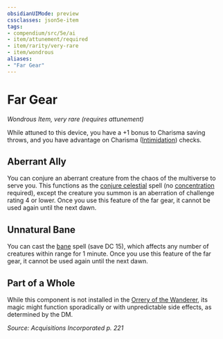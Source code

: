 ```yaml
---
obsidianUIMode: preview
cssclasses: json5e-item
tags:
- compendium/src/5e/ai
- item/attunement/required
- item/rarity/very-rare
- item/wondrous
aliases: 
- "Far Gear"
---
```

# Far Gear
*Wondrous Item, very rare (requires attunement)*  


While attuned to this device, you have a +1 bonus to Charisma saving throws, and you have advantage on Charisma ([Intimidation](/Systems/5e/rules/skills.md#Intimidation)) checks.

## Aberrant Ally

You can conjure an aberrant creature from the chaos of the multiverse to serve you. This functions as the [conjure celestial](/Systems/5e/spells/conjure-celestial.md) spell (no [concentration](/Systems/5e/rules/conditions.md#concentration) required), except the creature you summon is an aberration of challenge rating 4 or lower. Once you use this feature of the far gear, it cannot be used again until the next dawn.

## Unnatural Bane

You can cast the [bane](/Systems/5e/spells/bane.md) spell (save DC 15), which affects any number of creatures within range for 1 minute. Once you use this feature of the far gear, it cannot be used again until the next dawn.

## Part of a Whole

While this component is not installed in the [Orrery of the Wanderer](/Systems/5e/items/orrery-of-the-wanderer-ai.md), its magic might function sporadically or with unpredictable side effects, as determined by the DM.

*Source: Acquisitions Incorporated p. 221*